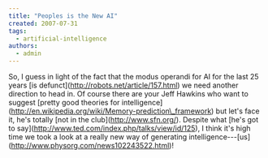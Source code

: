 ```yaml
---
title: "Peoples is the New AI"
created: 2007-07-31
tags: 
  - artificial-intelligence
authors: 
  - admin
---
```


So, I guess in light of the fact that the modus operandi for AI for the last 25 years \[is defunct\](http://robots.net/article/157.html) we need another direction to head in. Of course there are your Jeff Hawkins who want to suggest \[pretty good theories for intelligence\](http://en.wikipedia.org/wiki/Memory-prediction\_framework) but let's face it, he's totally \[not in the club\](http://www.sfn.org/). Despite what \[he's got to say\](http://www.ted.com/index.php/talks/view/id/125), I think it's high time we took a look at a really new way of generating intelligence---\[us\](http://www.physorg.com/news102243522.html)!
